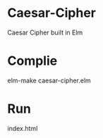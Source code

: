 # Caesar-Cipher
Caesar Cipher built in Elm

# Complie
elm-make caesar-cipher.elm 

# Run 
index.html



